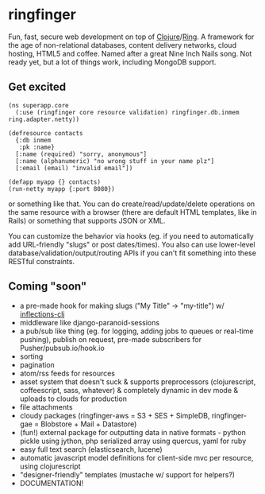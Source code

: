 # ringfinger #
Fun, fast, secure web development on top of [Clojure](http://clojure.org)/[Ring](https://github.com/mmcgrana/ring).
A framework for the age of non-relational databases, content delivery networks, cloud hosting, HTML5 and coffee.
Named after a great Nine Inch Nails song.
Not ready yet, but a lot of things work, including MongoDB support.

## Get excited ##

    (ns superapp.core
      (:use (ringfinger core resource validation) ringfinger.db.inmem ring.adapter.netty))
    
    (defresource contacts
      {:db inmem
       :pk :name}
      [:name (required) "sorry, anonymous"]
      [:name (alphanumeric) "no wrong stuff in your name plz"]
      [:email (email) "invalid email"])
    
    (defapp myapp {} contacts)
    (run-netty myapp {:port 8080})

or something like that. You can do create/read/update/delete operations on the same resource with a browser (there are default HTML templates, like in Rails) or something that supports JSON or XML.

You can customize the behavior via hooks (eg. if you need to automatically add URL-friendly "slugs" or post dates/times).
You also can use lower-level database/validation/output/routing APIs if you can't fit something into these RESTful constraints.

## Coming "soon" ##

- a pre-made hook for making slugs ("My Title" -> "my-title") w/ [inflections-clj](https://github.com/r0man/inflections-clj)
- middleware like django-paranoid-sessions
- a pub/sub like thing (eg. for logging, adding jobs to queues or real-time pushing), publish on request, pre-made subscribers for Pusher/pubsub.io/hook.io
- sorting
- pagination
- atom/rss feeds for resources
- asset system that doesn't suck & supports preprocessors (clojurescript, coffeescript, sass, whatever) & completely dynamic in dev mode & uploads to clouds for production
- file attachments
- cloudy packages (ringfinger-aws = S3 + SES + SimpleDB, ringfinger-gae = Blobstore + Mail + Datastore)
- (fun!) external package for outputting data in native formats - python pickle using jython, php serialized array using quercus, yaml for ruby
- easy full text search (elasticsearch, lucene)
- automatic javascript model definitions for client-side mvc per resource, using clojurescript
- "designer-friendly" templates (mustache w/ support for helpers?)
- DOCUMENTATION!
